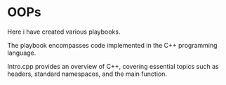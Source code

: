 # OOPs
Here i have created various playbooks.

The playbook encompasses code implemented in the C++ programming language.

Intro.cpp provides an overview of C++, covering essential topics such as headers, standard namespaces, and the main function.



